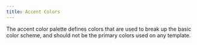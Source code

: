 ```yaml
---
title: Accent Colors
---
```


The accent color palette defines colors that are used to break up the basic color scheme, and should not be the primary colors used on any template.
